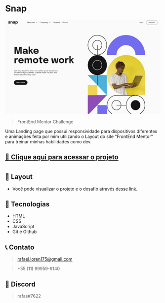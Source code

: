 # Snap 
 
![preview](./.github/preview.png)

> FrontEnd Mentor Challenge

Uma Landing page que possui responsividade para dispositivos diferentes e animações feita por mim utilizando o Layout do site "FrontEnd Mentor" para treinar minhas habilidades como dev.


## [🔗 Clique aqui para acessar o projeto](https://loren175.github.io/snap)

#

## 📕 Layout
- Você pode visualizar o projeto e o desafio através [desse link.](https://www.frontendmentor.io/challenges/intro-section-with-dropdown-navigation-ryaPetHE5)

## 🚀 Tecnologias

- HTML
- CSS
- JavaScript
- Git e Github

## 📞 Contato

>rafael.loren175@gmail.com

>+55 (11) 99959-9140


## 👾 Discord

>rafas#7622